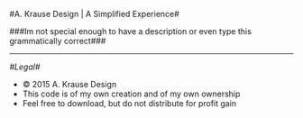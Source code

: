 #A. Krause Design | A Simplified Experience#

###Im not special enough to have a description or even type this grammatically correct###

<hr />

*#Legal#*
* &copy; 2015 A. Krause Design
* This code is of my own creation and of my own ownership
* Feel free to download, but do not distribute for profit gain
